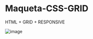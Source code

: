 # Maqueta-CSS-GRID
HTML + GRID + RESPONSIVE

![image](https://user-images.githubusercontent.com/84341975/184423129-53f531db-1b8b-4778-a593-a2193727a494.png)

